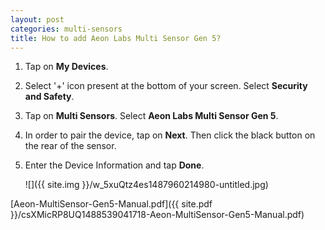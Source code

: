```yaml
---
layout: post
categories: multi-sensors
title: How to add Aeon Labs Multi Sensor Gen 5?
---
```


1. Tap on **My Devices**.

2. Select '+' icon present at the bottom of your screen. Select **Security and Safety**.

3. Tap on **Multi Sensors**. Select **Aeon Labs Multi Sensor Gen 5**.

4. In order to pair the device, tap on **Next**. Then click the black button on the rear of the sensor.

5. Enter the Device Information and tap **Done**.

    ![]({{ site.img }}/w_5xuQtz4es1487960214980-untitled.jpg)

[Aeon-MultiSensor-Gen5-Manual.pdf]({{ site.pdf }}/csXMicRP8UQ1488539041718-Aeon-MultiSensor-Gen5-Manual.pdf)